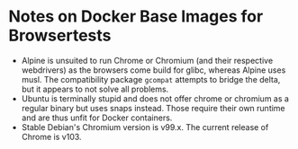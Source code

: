 
# Notes on Docker Base Images for Browsertests

- Alpine is unsuited to run Chrome or Chromium (and their respective webdrivers) as the browsers come build for glibc, whereas Alpine uses musl. The compatibility package `gcompat` attempts to bridge the delta, but it appears to not solve all problems.
- Ubuntu is terminally stupid and does not offer chrome or chromium as a regular binary but uses snaps instead. Those require their own runtime and are thus unfit for Docker containers.
- Stable Debian's Chromium version is v99.x. The current release of Chrome is v103.
